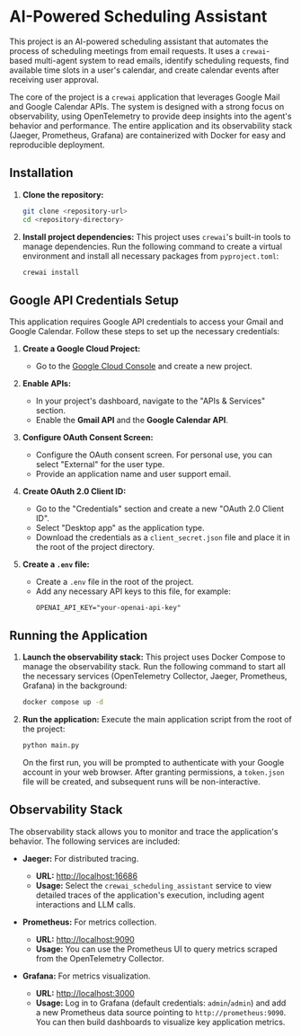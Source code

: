 # AI-Powered Scheduling Assistant

This project is an AI-powered scheduling assistant that automates the process of scheduling meetings from email requests. It uses a `crewai`-based multi-agent system to read emails, identify scheduling requests, find available time slots in a user's calendar, and create calendar events after receiving user approval.

The core of the project is a `crewai` application that leverages Google Mail and Google Calendar APIs. The system is designed with a strong focus on observability, using OpenTelemetry to provide deep insights into the agent's behavior and performance. The entire application and its observability stack (Jaeger, Prometheus, Grafana) are containerized with Docker for easy and reproducible deployment.

## Installation

1.  **Clone the repository:**
    ```bash
    git clone <repository-url>
    cd <repository-directory>
    ```

2.  **Install project dependencies:**
    This project uses `crewai`'s built-in tools to manage dependencies. Run the following command to create a virtual environment and install all necessary packages from `pyproject.toml`:
    ```bash
    crewai install
    ```

## Google API Credentials Setup

This application requires Google API credentials to access your Gmail and Google Calendar. Follow these steps to set up the necessary credentials:

1.  **Create a Google Cloud Project:**
    - Go to the [Google Cloud Console](https://console.cloud.google.com/) and create a new project.

2.  **Enable APIs:**
    - In your project's dashboard, navigate to the "APIs & Services" section.
    - Enable the **Gmail API** and the **Google Calendar API**.

3.  **Configure OAuth Consent Screen:**
    - Configure the OAuth consent screen. For personal use, you can select "External" for the user type.
    - Provide an application name and user support email.

4.  **Create OAuth 2.0 Client ID:**
    - Go to the "Credentials" section and create a new "OAuth 2.0 Client ID".
    - Select "Desktop app" as the application type.
    - Download the credentials as a `client_secret.json` file and place it in the root of the project directory.

5.  **Create a `.env` file:**
    - Create a `.env` file in the root of the project.
    - Add any necessary API keys to this file, for example:
      ```
      OPENAI_API_KEY="your-openai-api-key"
      ```

## Running the Application

1.  **Launch the observability stack:**
    This project uses Docker Compose to manage the observability stack. Run the following command to start all the necessary services (OpenTelemetry Collector, Jaeger, Prometheus, Grafana) in the background:
    ```bash
    docker compose up -d
    ```

2.  **Run the application:**
    Execute the main application script from the root of the project:
    ```bash
    python main.py
    ```
    On the first run, you will be prompted to authenticate with your Google account in your web browser. After granting permissions, a `token.json` file will be created, and subsequent runs will be non-interactive.

## Observability Stack

The observability stack allows you to monitor and trace the application's behavior. The following services are included:

-   **Jaeger:** For distributed tracing.
    -   **URL:** [http://localhost:16686](http://localhost:16686)
    -   **Usage:** Select the `crewai_scheduling_assistant` service to view detailed traces of the application's execution, including agent interactions and LLM calls.

-   **Prometheus:** For metrics collection.
    -   **URL:** [http://localhost:9090](http://localhost:9090)
    -   **Usage:** You can use the Prometheus UI to query metrics scraped from the OpenTelemetry Collector.

-   **Grafana:** For metrics visualization.
    -   **URL:** [http://localhost:3000](http://localhost:3000)
    -   **Usage:** Log in to Grafana (default credentials: `admin`/`admin`) and add a new Prometheus data source pointing to `http://prometheus:9090`. You can then build dashboards to visualize key application metrics.
